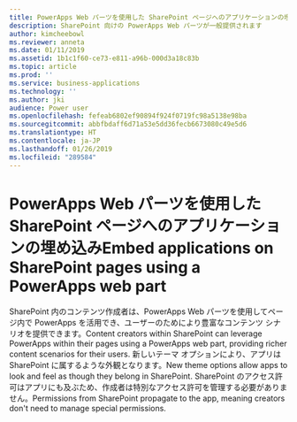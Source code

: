 ```yaml
---
title: PowerApps Web パーツを使用した SharePoint ページへのアプリケーションの埋め込み
description: SharePoint 向けの PowerApps Web パーツが一般提供されます
author: kimcheebowl
ms.reviewer: anneta
ms.date: 01/11/2019
ms.assetid: 1b1c1f60-ce73-e811-a96b-000d3a18c83b
ms.topic: article
ms.prod: ''
ms.service: business-applications
ms.technology: ''
ms.author: jki
audience: Power user
ms.openlocfilehash: fefeab6802ef90894f924f0719fc98a5138e98ba
ms.sourcegitcommit: abbfbdaff6d71a53e5dd36fecb6673080c49e5d6
ms.translationtype: HT
ms.contentlocale: ja-JP
ms.lasthandoff: 01/26/2019
ms.locfileid: "289584"
---
```

# <a name="embed-applications-on-sharepoint-pages-using-a-powerapps-web-part"></a><span data-ttu-id="e87aa-103">PowerApps Web パーツを使用した SharePoint ページへのアプリケーションの埋め込み</span><span class="sxs-lookup"><span data-stu-id="e87aa-103">Embed applications on SharePoint pages using a PowerApps web part</span></span>




<span data-ttu-id="e87aa-104">SharePoint 内のコンテンツ作成者は、PowerApps Web パーツを使用してページ内で PowerApps を活用でき、ユーザーのためにより豊富なコンテンツ シナリオを提供できます。</span><span class="sxs-lookup"><span data-stu-id="e87aa-104">Content creators within SharePoint can leverage PowerApps within their pages using a PowerApps web part, providing richer content scenarios for their users.</span></span> <span data-ttu-id="e87aa-105">新しいテーマ オプションにより、アプリは SharePoint に属するような外観となります。</span><span class="sxs-lookup"><span data-stu-id="e87aa-105">New theme options allow apps to look and feel as though they belong in SharePoint.</span></span> <span data-ttu-id="e87aa-106">SharePoint のアクセス許可はアプリにも及ぶため、作成者は特別なアクセス許可を管理する必要がありません。</span><span class="sxs-lookup"><span data-stu-id="e87aa-106">Permissions from SharePoint propagate to the app, meaning creators don't need to manage special permissions.</span></span>